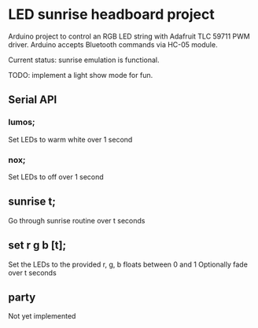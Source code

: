 # LED sunrise headboard project

Arduino project to control an RGB LED string with Adafruit TLC 59711 PWM driver. Arduino accepts Bluetooth commands via HC-05
module.

Current status: sunrise emulation is functional.

TODO: implement a light show mode for fun.

## Serial API
### lumos;
Set LEDs to warm white over 1 second

### nox;
Set LEDs to off over 1 second

## sunrise t;
Go through sunrise routine over t seconds

## set r g b [t];
Set the LEDs to the provided r, g, b floats between 0 and 1
Optionally fade over t seconds

## party
Not yet implemented
